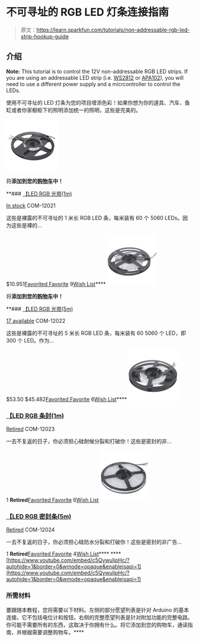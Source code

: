 # 不可寻址的 RGB LED 灯条连接指南

> 原文：<https://learn.sparkfun.com/tutorials/non-addressable-rgb-led-strip-hookup-guide>

## 介绍

**Note:** This tutorial is to control the 12V non-addressable RGB LED strips. If you are using an addressable LED strip (i.e. [WS2812](https://learn.sparkfun.com/tutorials/ws2812-breakout-hookup-guide) or [APA102](https://learn.sparkfun.com/tutorials/apa102-addressable-led-hookup-guide)), you will need to use a different power supply and a micrcontroller to control the LEDs.

使用不可寻址的 LED 灯条为您的项目增添色彩！如果你想为你的道具、汽车、鱼缸或者你家橱柜下的照明添加统一的照明，这些是完美的。

[![LED RGB Strip - Bare (1m)](img/5fc991e07f54157dedf612d4d4e2eeb6.png)](https://www.sparkfun.com/products/12021) 

将**添加到您的[购物车](https://www.sparkfun.com/cart)中！**

 **### [【LED RGB 光带(1m)](https://www.sparkfun.com/products/12021)

[In stock](https://learn.sparkfun.com/static/bubbles/ "in stock") COM-12021

这些是裸露的不可寻址的 1 米长 RGB LED 条，每米装有 60 个 5060 LEDs。因为这些是裸的…

$10.951[Favorited Favorite](# "Add to favorites") 9[Wish List](# "Add to wish list")****[![LED RGB Strip - Bare (5m)](img/daf3300aaddb09f9328a0fdcef920f93.png)](https://www.sparkfun.com/products/12022) 

将**添加到您的[购物车](https://www.sparkfun.com/cart)中！**

 **### [【LED RGB 光带(5m)](https://www.sparkfun.com/products/12022)

[17 available](https://learn.sparkfun.com/static/bubbles/ "17 available") COM-12022

这些是裸露的不可寻址的 5 米长 RGB LED 条，每米装有 60 5060 个 LED，即 300 个 LED。作为…

$53.50 $45.482[Favorited Favorite](# "Add to favorites") 6[Wish List](# "Add to wish list")****[![LED RGB Strip - Sealed (1m)](img/d8bd897b3ee9164652a938304d7acbab.png)](https://www.sparkfun.com/products/retired/12023) 

### [【LED RGB 条封(1m)](https://www.sparkfun.com/products/retired/12023)

[Retired](https://learn.sparkfun.com/static/bubbles/ "Retired") COM-12023

一去不复返的日子，你必须担心硅耐候分裂和打破你！这些是密封的非…

1 **Retired**[Favorited Favorite](# "Add to favorites") 6[Wish List](# "Add to wish list")[![LED RGB Strip - Sealed (5m)](img/e19121b51f2e10707731e62275396c1a.png)](https://www.sparkfun.com/products/retired/12024) 

### [【LED RGB 密封条(5m)](https://www.sparkfun.com/products/retired/12024)

[Retired](https://learn.sparkfun.com/static/bubbles/ "Retired") COM-12024

一去不复返的日子，你必须担心硅防水分裂和打破你！这些是密封的非广告…

1 **Retired**[Favorited Favorite](# "Add to favorites") 4[Wish List](# "Add to wish list")**** ****[https://www.youtube.com/embed/c5QywuljpHc/?autohide=1&border=0&wmode=opaque&enablejsapi=1](https://www.youtube.com/embed/c5QywuljpHc/?autohide=1&border=0&wmode=opaque&enablejsapi=1)

### 所需材料

要跟随本教程，您将需要以下材料。左侧的部分愿望列表是针对 Arduino 的基本连接。它不包括电位计和按钮。右侧的完整愿望列表是针对附加功能的完整电路。你可能不需要所有的东西，这取决于你拥有什么。将它添加到您的购物车，通读指南，并根据需要调整购物车。****